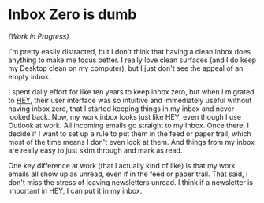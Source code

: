# Inbox Zero is dumb

*(Work in Progress)*

I'm pretty easily distracted, but I don't think that having a clean inbox does anything to make me focus better.
I really love clean surfaces (and I do keep my Desktop clean on my computer), but I just don't see the appeal of an empty inbox.

I spent daily effort for like ten years to keep inbox zero, but when I migrated to [HEY](hey.com), their user interface was so intuitive and immediately useful without having inbox zero, that I started keeping things in my inbox and never looked back.
Now, my work inbox looks just like HEY, even though I use Outlook at work.
All incoming emails go straight to my Inbox.
Once there, I decide if I want to set up a rule to put them in the feed or paper trail, which most of the time means I don't even look at them.
And things from my inbox are really easy to just skim through and mark as read.

One key difference at work (that I actually kind of like) is that my work emails all show up as unread, even if in the feed or paper trail.
That said, I don't miss the stress of leaving newsletters unread.
I think if a newsletter is important in HEY, I can put it in my inbox.
